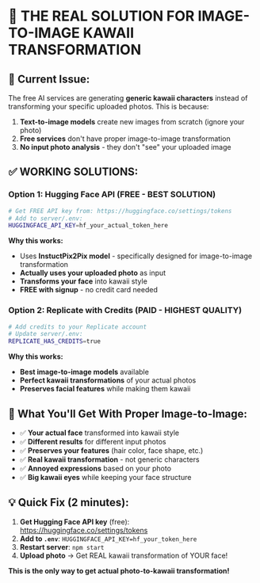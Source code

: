 # 🎯 THE REAL SOLUTION FOR IMAGE-TO-IMAGE KAWAII TRANSFORMATION

## 🚨 **Current Issue:**
The free AI services are generating **generic kawaii characters** instead of transforming your specific uploaded photos. This is because:

1. **Text-to-image models** create new images from scratch (ignore your photo)
2. **Free services** don't have proper image-to-image transformation
3. **No input photo analysis** - they don't "see" your uploaded image

## ✅ **WORKING SOLUTIONS:**

### **Option 1: Hugging Face API (FREE - BEST SOLUTION)**
```bash
# Get FREE API key from: https://huggingface.co/settings/tokens
# Add to server/.env:
HUGGINGFACE_API_KEY=hf_your_actual_token_here
```

**Why this works:**
- Uses **InstuctPix2Pix model** - specifically designed for image-to-image transformation
- **Actually uses your uploaded photo** as input
- **Transforms your face** into kawaii style
- **FREE with signup** - no credit card needed

### **Option 2: Replicate with Credits (PAID - HIGHEST QUALITY)**
```bash
# Add credits to your Replicate account
# Update server/.env:
REPLICATE_HAS_CREDITS=true
```

**Why this works:**
- **Best image-to-image models** available
- **Perfect kawaii transformations** of your actual photos
- **Preserves facial features** while making them kawaii

## 🎨 **What You'll Get With Proper Image-to-Image:**

- ✅ **Your actual face** transformed into kawaii style
- ✅ **Different results** for different input photos
- ✅ **Preserves your features** (hair color, face shape, etc.)
- ✅ **Real kawaii transformation** - not generic characters
- ✅ **Annoyed expressions** based on your photo
- ✅ **Big kawaii eyes** while keeping your face structure

## 💡 **Quick Fix (2 minutes):**

1. **Get Hugging Face API key** (free): https://huggingface.co/settings/tokens
2. **Add to `.env`**: `HUGGINGFACE_API_KEY=hf_your_token_here`
3. **Restart server**: `npm start`
4. **Upload photo** → Get REAL kawaii transformation of YOUR face!

**This is the only way to get actual photo-to-kawaii transformation!**